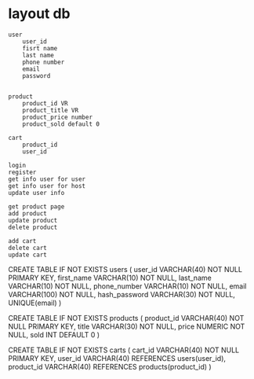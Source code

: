 # layout db
    user
        user_id  
        fisrt name
        last name
        phone number
        email
        password


    product 
        product_id VR
        product_title VR
        product_price number
        product_sold default 0

    cart 
        product_id
        user_id

    login
    register
    get info user for user
    get info user for host
    update user info
    
    get product page 
    add product
    update product
    delete product 

    add cart
    delete cart
    update cart 

    




CREATE TABLE IF NOT EXISTS users (
    user_id VARCHAR(40) NOT NULL PRIMARY KEY,
    first_name VARCHAR(10) NOT NULL,
    last_name VARCHAR(10) NOT NULL,
    phone_number VARCHAR(10) NOT NULL,
    email VARCHAR(100) NOT NULL,
    hash_password VARCHAR(30) NOT NULL,
    UNIQUE(email)
)

CREATE TABLE IF NOT EXISTS products (
    product_id VARCHAR(40) NOT NULL PRIMARY KEY,
    title VARCHAR(30) NOT NULL,
    price NUMERIC NOT NULL,
    sold INT DEFAULT 0
)

CREATE TABLE IF NOT EXISTS carts (
    cart_id VARCHAR(40) NOT NULL PRIMARY KEY,
    user_id VARCHAR(40) REFERENCES users(user_id),
    product_id VARCHAR(40) REFERENCES products(product_id) 
)



